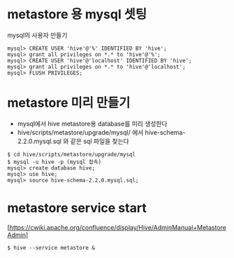 # metastore 용 mysql 셋팅

mysql의 사용자 만들기

```
mysql> CREATE USER 'hive'@'%' IDENTIFIED BY 'hive';
mysql> grant all privileges on *.* to 'hive'@'%';
mysql> CREATE USER 'hive'@'localhost' IDENTIFIED BY 'hive';
mysql> grant all privileges on *.* to 'hive'@'localhost';
mysql> FLUSH PRIVILEGES;

```

# metastore 미리 만들기

* mysql에서 hive metastore용 database를 미리 생성한다
* hive/scripts/metastore/upgrade/mysql/ 에서 hive-schema-2.2.0.mysql.sql 와 같은 sql 파일을 찾는다
```
$ cd hive/scripts/metastore/upgrade/mysql
$ mysql -u hive -p (mysql 접속)
mysql> create database hive;
mysql> use hive;
mysql> source hive-schema-2.2.0.mysql.sql;
```

# metastore service start

[https://cwiki.apache.org/confluence/display/Hive/AdminManual+MetastoreAdmin]

```aidl
$ hive --service metastore &
```

